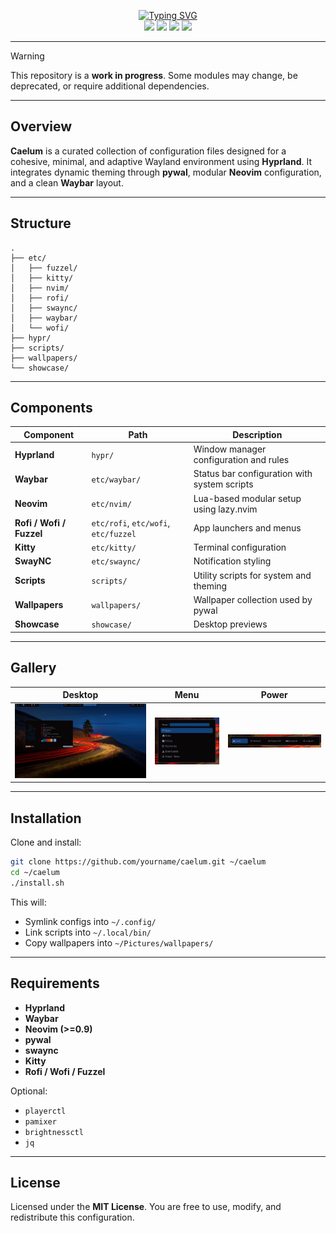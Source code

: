 <p align="center">
<a href="https://git.io/typing-svg">
<img src="https://readme-typing-svg.herokuapp.com?font=JetBrains+Mono&weight=800&pause=1000&color=000000&background=FFCD00&center=true&vCenter=true&width=380&lines=Caelum" alt="Typing SVG" />
</a>
<br/>
<img src="https://img.shields.io/badge/WM-HYPRLAND-FFCD00?style=for-the-badge&labelColor=000000&color=FFCD00"/>
<img src="https://img.shields.io/badge/BAR-WAYBAR-FFCD00?style=for-the-badge&labelColor=000000&color=FFCD00"/>
<img src="https://img.shields.io/badge/EDITOR-NEOVIM-FFCD00?style=for-the-badge&labelColor=000000&color=FFCD00"/>
<img src="https://img.shields.io/badge/THEMER-PYWAL-FFCD00?style=for-the-badge&labelColor=000000&color=FFCD00"/>
</p>

---

> [!WARNING]
> This repository is a **work in progress**.
> Some modules may change, be deprecated, or require additional dependencies.

---

## Overview

**Caelum** is a curated collection of configuration files designed for a cohesive, minimal, and adaptive Wayland environment using **Hyprland**.
It integrates dynamic theming through **pywal**, modular **Neovim** configuration, and a clean **Waybar** layout.

---

## Structure

```
.
├── etc/
│   ├── fuzzel/
│   ├── kitty/
│   ├── nvim/
│   ├── rofi/
│   ├── swaync/
│   ├── waybar/
│   └── wofi/
├── hypr/
├── scripts/
├── wallpapers/
└── showcase/
```

---

## Components

| Component                | Path                                 | Description                                  |
| ------------------------ | ------------------------------------ | -------------------------------------------- |
| **Hyprland**             | `hypr/`                              | Window manager configuration and rules       |
| **Waybar**               | `etc/waybar/`                        | Status bar configuration with system scripts |
| **Neovim**               | `etc/nvim/`                          | Lua-based modular setup using lazy.nvim      |
| **Rofi / Wofi / Fuzzel** | `etc/rofi`, `etc/wofi`, `etc/fuzzel` | App launchers and menus                      |
| **Kitty**                | `etc/kitty/`                         | Terminal configuration                       |
| **SwayNC**               | `etc/swaync/`                        | Notification styling                         |
| **Scripts**              | `scripts/`                           | Utility scripts for system and theming       |
| **Wallpapers**           | `wallpapers/`                        | Wallpaper collection used by pywal           |
| **Showcase**             | `showcase/`                          | Desktop previews                             |

---

## Gallery

| Desktop              | Menu                        | Power                        |
| -------------------- | --------------------------- | ---------------------------- |
| ![](showcase/01.png) | ![](showcase/home_menu.png) | ![](showcase/power_menu.png) |

---

## Installation

Clone and install:

```bash
git clone https://github.com/yourname/caelum.git ~/caelum
cd ~/caelum
./install.sh
```

This will:

* Symlink configs into `~/.config/`
* Link scripts into `~/.local/bin/`
* Copy wallpapers into `~/Pictures/wallpapers/`

---

## Requirements

* **Hyprland**
* **Waybar**
* **Neovim (>=0.9)**
* **pywal**
* **swaync**
* **Kitty**
* **Rofi / Wofi / Fuzzel**

Optional:

* `playerctl`
* `pamixer`
* `brightnessctl`
* `jq`

---

## License

Licensed under the **MIT License**.
You are free to use, modify, and redistribute this configuration.

